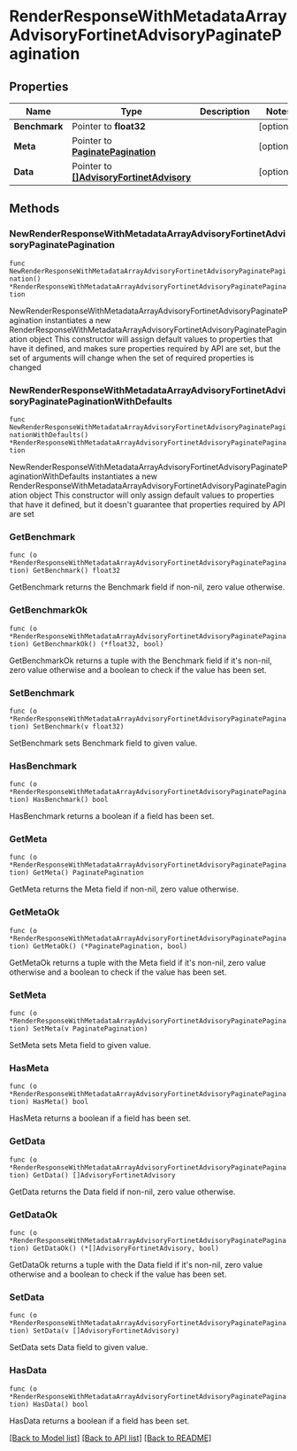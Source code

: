 # RenderResponseWithMetadataArrayAdvisoryFortinetAdvisoryPaginatePagination

## Properties

Name | Type | Description | Notes
------------ | ------------- | ------------- | -------------
**Benchmark** | Pointer to **float32** |  | [optional] 
**Meta** | Pointer to [**PaginatePagination**](PaginatePagination.md) |  | [optional] 
**Data** | Pointer to [**[]AdvisoryFortinetAdvisory**](AdvisoryFortinetAdvisory.md) |  | [optional] 

## Methods

### NewRenderResponseWithMetadataArrayAdvisoryFortinetAdvisoryPaginatePagination

`func NewRenderResponseWithMetadataArrayAdvisoryFortinetAdvisoryPaginatePagination() *RenderResponseWithMetadataArrayAdvisoryFortinetAdvisoryPaginatePagination`

NewRenderResponseWithMetadataArrayAdvisoryFortinetAdvisoryPaginatePagination instantiates a new RenderResponseWithMetadataArrayAdvisoryFortinetAdvisoryPaginatePagination object
This constructor will assign default values to properties that have it defined,
and makes sure properties required by API are set, but the set of arguments
will change when the set of required properties is changed

### NewRenderResponseWithMetadataArrayAdvisoryFortinetAdvisoryPaginatePaginationWithDefaults

`func NewRenderResponseWithMetadataArrayAdvisoryFortinetAdvisoryPaginatePaginationWithDefaults() *RenderResponseWithMetadataArrayAdvisoryFortinetAdvisoryPaginatePagination`

NewRenderResponseWithMetadataArrayAdvisoryFortinetAdvisoryPaginatePaginationWithDefaults instantiates a new RenderResponseWithMetadataArrayAdvisoryFortinetAdvisoryPaginatePagination object
This constructor will only assign default values to properties that have it defined,
but it doesn't guarantee that properties required by API are set

### GetBenchmark

`func (o *RenderResponseWithMetadataArrayAdvisoryFortinetAdvisoryPaginatePagination) GetBenchmark() float32`

GetBenchmark returns the Benchmark field if non-nil, zero value otherwise.

### GetBenchmarkOk

`func (o *RenderResponseWithMetadataArrayAdvisoryFortinetAdvisoryPaginatePagination) GetBenchmarkOk() (*float32, bool)`

GetBenchmarkOk returns a tuple with the Benchmark field if it's non-nil, zero value otherwise
and a boolean to check if the value has been set.

### SetBenchmark

`func (o *RenderResponseWithMetadataArrayAdvisoryFortinetAdvisoryPaginatePagination) SetBenchmark(v float32)`

SetBenchmark sets Benchmark field to given value.

### HasBenchmark

`func (o *RenderResponseWithMetadataArrayAdvisoryFortinetAdvisoryPaginatePagination) HasBenchmark() bool`

HasBenchmark returns a boolean if a field has been set.

### GetMeta

`func (o *RenderResponseWithMetadataArrayAdvisoryFortinetAdvisoryPaginatePagination) GetMeta() PaginatePagination`

GetMeta returns the Meta field if non-nil, zero value otherwise.

### GetMetaOk

`func (o *RenderResponseWithMetadataArrayAdvisoryFortinetAdvisoryPaginatePagination) GetMetaOk() (*PaginatePagination, bool)`

GetMetaOk returns a tuple with the Meta field if it's non-nil, zero value otherwise
and a boolean to check if the value has been set.

### SetMeta

`func (o *RenderResponseWithMetadataArrayAdvisoryFortinetAdvisoryPaginatePagination) SetMeta(v PaginatePagination)`

SetMeta sets Meta field to given value.

### HasMeta

`func (o *RenderResponseWithMetadataArrayAdvisoryFortinetAdvisoryPaginatePagination) HasMeta() bool`

HasMeta returns a boolean if a field has been set.

### GetData

`func (o *RenderResponseWithMetadataArrayAdvisoryFortinetAdvisoryPaginatePagination) GetData() []AdvisoryFortinetAdvisory`

GetData returns the Data field if non-nil, zero value otherwise.

### GetDataOk

`func (o *RenderResponseWithMetadataArrayAdvisoryFortinetAdvisoryPaginatePagination) GetDataOk() (*[]AdvisoryFortinetAdvisory, bool)`

GetDataOk returns a tuple with the Data field if it's non-nil, zero value otherwise
and a boolean to check if the value has been set.

### SetData

`func (o *RenderResponseWithMetadataArrayAdvisoryFortinetAdvisoryPaginatePagination) SetData(v []AdvisoryFortinetAdvisory)`

SetData sets Data field to given value.

### HasData

`func (o *RenderResponseWithMetadataArrayAdvisoryFortinetAdvisoryPaginatePagination) HasData() bool`

HasData returns a boolean if a field has been set.


[[Back to Model list]](../README.md#documentation-for-models) [[Back to API list]](../README.md#documentation-for-api-endpoints) [[Back to README]](../README.md)


